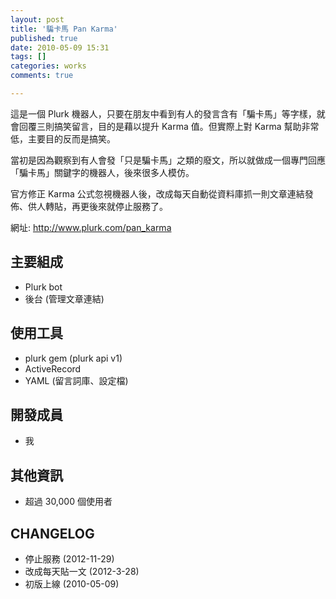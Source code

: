 ```yaml
---
layout: post
title: '騙卡馬 Pan Karma'
published: true
date: 2010-05-09 15:31
tags: []
categories: works
comments: true

---
```

這是一個 Plurk 機器人，只要在朋友中看到有人的發言含有「騙卡馬」等字樣，就會回覆三則搞笑留言，目的是藉以提升 Karma 值。但實際上對 Karma 幫助非常低，主要目的反而是搞笑。

當初是因為觀察到有人會發「只是騙卡馬」之類的廢文，所以就做成一個專門回應「騙卡馬」關鍵字的機器人，後來很多人模仿。

官方修正 Karma 公式忽視機器人後，改成每天自動從資料庫抓一則文章連結發佈、供人轉貼，再更後來就停止服務了。

網址: http://www.plurk.com/pan_karma

## 主要組成

* Plurk bot
* 後台 (管理文章連結)

## 使用工具

* plurk gem (plurk api v1)
* ActiveRecord
* YAML (留言詞庫、設定檔)

## 開發成員

* 我

## 其他資訊

* 超過 30,000 個使用者

## CHANGELOG

* 停止服務 (2012-11-29)
* 改成每天貼一文 (2012-3-28)
* 初版上線 (2010-05-09)

